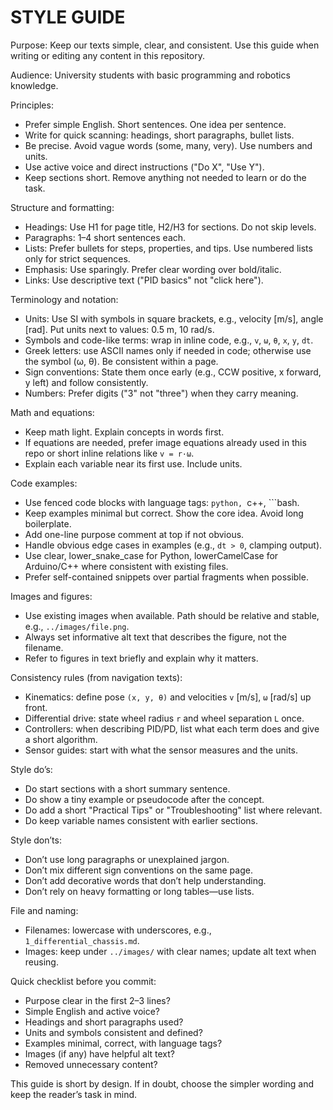 # STYLE GUIDE

Purpose: Keep our texts simple, clear, and consistent. Use this guide when writing or editing any content in this repository.

Audience: University students with basic programming and robotics knowledge.

Principles:
- Prefer simple English. Short sentences. One idea per sentence.
- Write for quick scanning: headings, short paragraphs, bullet lists.
- Be precise. Avoid vague words (some, many, very). Use numbers and units.
- Use active voice and direct instructions ("Do X", "Use Y").
- Keep sections short. Remove anything not needed to learn or do the task.

Structure and formatting:
- Headings: Use H1 for page title, H2/H3 for sections. Do not skip levels.
- Paragraphs: 1–4 short sentences each.
- Lists: Prefer bullets for steps, properties, and tips. Use numbered lists only for strict sequences.
- Emphasis: Use sparingly. Prefer clear wording over bold/italic.
- Links: Use descriptive text ("PID basics" not "click here").

Terminology and notation:
- Units: Use SI with symbols in square brackets, e.g., velocity [m/s], angle [rad]. Put units next to values: 0.5 m, 10 rad/s.
- Symbols and code-like terms: wrap in inline code, e.g., `v`, `ω`, `θ`, `x`, `y`, `dt`.
- Greek letters: use ASCII names only if needed in code; otherwise use the symbol (ω, θ). Be consistent within a page.
- Sign conventions: State them once early (e.g., CCW positive, x forward, y left) and follow consistently.
- Numbers: Prefer digits ("3" not "three") when they carry meaning.

Math and equations:
- Keep math light. Explain concepts in words first.
- If equations are needed, prefer image equations already used in this repo or short inline relations like `v = r·ω`.
- Explain each variable near its first use. Include units.

Code examples:
- Use fenced code blocks with language tags: ```python, ```c++, ```bash.
- Keep examples minimal but correct. Show the core idea. Avoid long boilerplate.
- Add one-line purpose comment at top if not obvious.
- Handle obvious edge cases in examples (e.g., `dt > 0`, clamping output).
- Use clear, lower_snake_case for Python, lowerCamelCase for Arduino/C++ where consistent with existing files.
- Prefer self-contained snippets over partial fragments when possible.

Images and figures:
- Use existing images when available. Path should be relative and stable, e.g., `../images/file.png`.
- Always set informative alt text that describes the figure, not the filename.
- Refer to figures in text briefly and explain why it matters.

Consistency rules (from navigation texts):
- Kinematics: define pose `(x, y, θ)` and velocities `v` [m/s], `ω` [rad/s] up front.
- Differential drive: state wheel radius `r` and wheel separation `L` once.
- Controllers: when describing PID/PD, list what each term does and give a short algorithm.
- Sensor guides: start with what the sensor measures and the units.

Style do’s:
- Do start sections with a short summary sentence.
- Do show a tiny example or pseudocode after the concept.
- Do add a short "Practical Tips" or "Troubleshooting" list where relevant.
- Do keep variable names consistent with earlier sections.

Style don’ts:
- Don’t use long paragraphs or unexplained jargon.
- Don’t mix different sign conventions on the same page.
- Don’t add decorative words that don’t help understanding.
- Don’t rely on heavy formatting or long tables—use lists.

File and naming:
- Filenames: lowercase with underscores, e.g., `1_differential_chassis.md`.
- Images: keep under `../images/` with clear names; update alt text when reusing.

Quick checklist before you commit:
- Purpose clear in the first 2–3 lines?
- Simple English and active voice?
- Headings and short paragraphs used?
- Units and symbols consistent and defined?
- Examples minimal, correct, with language tags?
- Images (if any) have helpful alt text?
- Removed unnecessary content?

This guide is short by design. If in doubt, choose the simpler wording and keep the reader’s task in mind.